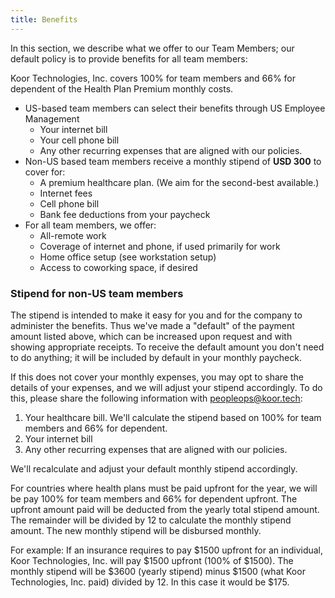 ```yaml
---
title: Benefits
---
```


In this section, we describe what we offer to our Team Members; our default policy is to provide benefits for all team members:

Koor Technologies, Inc. covers 100% for team members and 66% for dependent of the Health Plan Premium monthly costs.

- US-based team members can select their benefits through US Employee Management
    - Your internet bill
    - Your cell phone bill
    - Any other recurring expenses that are aligned with our policies.
- Non-US based team members receive a monthly stipend of **USD 300** to cover for:
    - A premium healthcare plan. (We aim for the second-best available.)
    - Internet fees
    - Cell phone bill
    - Bank fee deductions from your paycheck
- For all team members, we offer:
    - All-remote work
    - Coverage of internet and phone, if used primarily for work
    - Home office setup (see workstation setup)
    - Access to coworking space, if desired

### Stipend for non-US team members

The stipend is intended to make it easy for you and for the company to administer the benefits. Thus we've made a "default" of the payment amount listed above, which can be increased upon request and with showing appropriate receipts. To receive the default amount you don't need to do anything; it will be included by default in your monthly paycheck.

If this does not cover your monthly expenses, you may opt to share the details of your expenses, and we will adjust your stipend accordingly. To do this, please share the following information with [peopleops@koor.tech](mailto:peopleops@koor.tech):

1. Your healthcare bill. We'll calculate the stipend based on 100% for team members and 66% for dependent.
2. Your internet bill
3. Any other recurring expenses that are aligned with our policies.

We'll recalculate and adjust your default monthly stipend accordingly.

For countries where health plans must be paid upfront for the year, we will be pay 100% for team members and 66% for dependent upfront. The upfront amount paid will be deducted from the yearly total stipend amount. The remainder will be divided by 12 to calculate the monthly stipend amount. The new monthly stipend will be disbursed monthly.

For example: If an insurance requires to pay $1500 upfront for an individual, Koor Technologies, Inc. will pay $1500 upfront (100% of $1500). The monthly stipend will be $3600 (yearly stipend) minus $1500 (what Koor Technologies, Inc. paid) divided by 12. In this case it would be $175.

